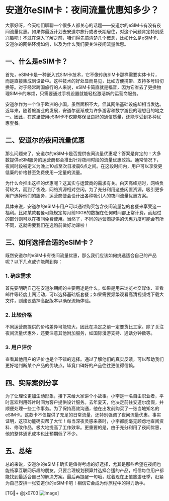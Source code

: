 # 安道尔eSIM卡：夜间流量优惠知多少？

大家好呀，今天咱们聊聊一个很多人都关心的话题——安道尔的eSIM卡有没有夜间流量优惠。如果你最近计划去安道尔旅行或者长期居住，对这个问题肯定特别感兴趣吧！不过在深入了解之前，咱们得先搞清楚几个概念，比如什么是eSIM卡、安道尔的网络环境如何，以及为什么我们要关注夜间流量优惠。

## 一、什么是eSIM卡？

首先，eSIM卡是一种嵌入式SIM卡技术，它不像传统SIM卡那样需要实体卡片，而是直接集成到设备中。这种技术的好处显而易见，比如方便携带、支持多号码切换等。对于经常跨国旅行的人来说，eSIM卡简直就是福音，因为它省去了更换物理SIM卡的麻烦，只需要通过手机设置就能轻松激活新的运营商服务。

安道尔作为一个位于欧洲的小国，虽然面积不大，但其网络基础设施却相当发达。近年来，随着旅游业的发展，安道尔逐渐成为许多游客和数字游民的理想目的地之一。因此，在这里使用eSIM卡不仅能够保证良好的通信质量，还能享受到多种优惠套餐。

## 二、安道尔的夜间流量优惠

那么问题来了，安道尔的eSIM卡是否提供夜间流量优惠呢？答案是肯定的！大多数提供eSIM服务的运营商都会推出针对夜间时段的流量优惠政策。通常情况下，夜间时段被定义为晚上10点至次日凌晨6点之间。在这段时间内，用户可以享受更低廉的价格甚至免费使用一定量的流量。

为什么会推出这样的优惠呢？这其实与运营商的需求有关。白天高峰期时，网络负荷较大，而到了夜晚，网络资源相对空闲。为了充分利用这些闲置资源，吸引更多用户选择他们的服务，运营商便会设计出各种吸引人的夜间流量优惠方案。

具体来说，安道尔的eSIM卡用户可以通过购买包含夜间流量包的套餐来享受这一福利。比如某款套餐可能规定每月前10GB的数据在任何时间都正常计费，而超过的部分则可以在夜间免费使用。当然了，不同的运营商提供的优惠力度可能会有所不同，这就需要我们在选购前做好功课啦！

## 三、如何选择合适的eSIM卡？

既然安道尔的eSIM卡有夜间流量优惠，那么我们应该如何挑选适合自己的产品呢？以下几点或许能帮到你：

### 1. 确定需求
首先要明确自己在安道尔期间的主要用途是什么。如果是用来浏览社交媒体、查看邮件等轻度上网活动，可以选择基础版套餐；如果需要频繁观看高清视频或下载大文件，则建议选择高配版本以确保流畅体验。

### 2. 比较价格
不同运营商提供的价格差异可能较大，因此在决定之前一定要货比三家。除了关注夜间流量优惠外，还要注意其他附加服务，如国际漫游支持、通话分钟数等。

### 3. 用户评价
查看其他用户的评价也是个不错的选择。通过了解他们的真实反馈，可以帮助我们更好地判断某个产品的优缺点。毕竟口碑好的产品往往更值得信赖。

## 四、实际案例分享

为了让理论更加生动形象，接下来给大家讲个小故事。小李是一名自由职业者，平时喜欢利用碎片时间为客户提供设计服务。去年夏天，他决定前往安道尔度假，并顺便处理一些工作事务。为了保持高效沟通，他在出发前购买了一张当地知名的eSIM卡。这款卡不仅提供了充足的日常流量，还特别强调了夜间流量优惠。事实证明，这项功能确实帮了大忙！每当深夜灵感来袭时，小李都能毫无顾虑地查阅资料、修改作品，极大地提高了工作效率。更重要的是，由于充分利用了夜间优惠，他的整体通讯成本也比预期低了不少。

## 五、总结

总的来说，安道尔的eSIM卡确实是值得考虑的好选择，尤其是那些希望在夜间也能畅享互联网乐趣的朋友。只要合理规划预算并选择合适的产品，相信每位用户都能找到最适合自己的解决方案。最后再提醒一句哦，趁着现在正值旅游旺季，赶紧为自己安排一张安道尔的eSIM卡吧！相信它会成为你旅程中的得力助手。

[TG💪+ @jx0703 ![Image](https://github.com/user-attachments/assets/dbca1d08-cadb-493c-b0ec-ad6f7a83f270)]